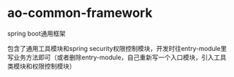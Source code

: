 # ao-common-framework
spring boot通用框架


包含了通用工具模块和spring security权限控制模块，开发时往entry-module里写业务方法即可（或者删除entry-module，自己重新写一个入口模块，引入工具类模块和权限控制模块）
